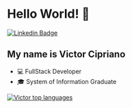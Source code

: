 <h1> Hello World! 👋</h1>

[![Linkedin Badge](https://img.shields.io/badge/-LinkedIn-6633cc?style=flat-square&logo=Linkedin&logoColor=white&link=https://www.linkedin.com/in/victor-o-cipriano)](https://www.linkedin.com/in/victor-o-cipriano)

## My name is Victor Cipriano
- :computer: FullStack Developer
- 🎓 System of Information Graduate

<div align="left">
  
[![Victor top languages](https://github-readme-stats.vercel.app/api/top-langs/?username=victorpriano&theme=algolia)](https://github.com/anuraghazra/github-readme-stats)
  
 </div>
